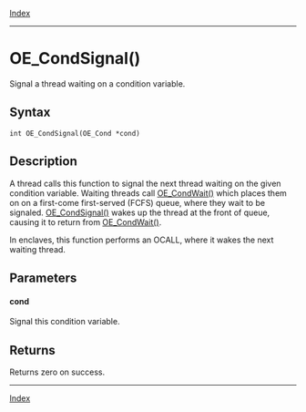 [Index](index.md)

---
# OE_CondSignal()

Signal a thread waiting on a condition variable.

## Syntax

    int OE_CondSignal(OE_Cond *cond)
## Description 

A thread calls this function to signal the next thread waiting on the given condition variable. Waiting threads call [OE_CondWait()](thread_8h_a681a086a647cf9d4af673b130e011136_1a681a086a647cf9d4af673b130e011136.md) which places them on on a first-come first-served (FCFS) queue, where they wait to be signaled. [OE_CondSignal()](thread_8h_aec38ce9ea989cd7b7bf8911968e6744f_1aec38ce9ea989cd7b7bf8911968e6744f.md) wakes up the thread at the front of queue, causing it to return from [OE_CondWait()](thread_8h_a681a086a647cf9d4af673b130e011136_1a681a086a647cf9d4af673b130e011136.md).

In enclaves, this function performs an OCALL, where it wakes the next waiting thread.



## Parameters

#### cond

Signal this condition variable.

## Returns

Returns zero on success.

---
[Index](index.md)

